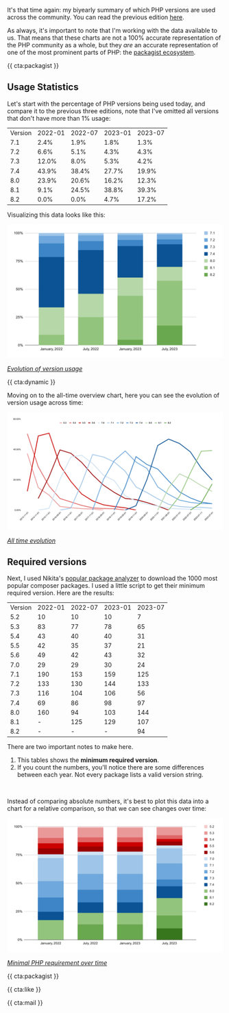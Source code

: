 It's that time again: my biyearly summary of which PHP versions are used across the community. You can read the previous edition [here](/blog/php-version-stats-january-2023).

As always, it's important to note that I'm working with the data available to us. That means that these charts are not a 100% accurate representation of the PHP community as a whole, but they _are_ an accurate representation of one of the most prominent parts of PHP: the [packagist ecosystem](https://packagist.org/php-statistics).

{{ cta:packagist }}

## Usage Statistics

Let's start with the percentage of PHP versions being used today, and compare it to the previous three editions, note that I've omitted all versions that don't have more than 1% usage:


<div class="table-container">
<table>

<tr class="table-head">
    <td>Version</td>
    <td>2022-01</td>
    <td>2022-07</td>
    <td>2023-01</td>
    <td>2023-07</td>
</tr>


<tr>
    <td>7.1</td>
    <td>2.4%</td>
    <td>1.9%</td>
    <td>1.8%</td>
    <td>1.3%</td>
</tr>

<tr>
    <td>7.2</td>
    <td>6.6%</td>
    <td>5.1%</td>
    <td>4.3%</td>
    <td>4.3%</td>
</tr>

<tr>
    <td>7.3</td>
    <td>12.0%</td>
    <td>8.0%</td>
    <td>5.3%</td>
    <td>4.2%</td>
</tr>

<tr>
    <td>7.4</td>
    <td>43.9%</td>
    <td>38.4%</td>
    <td>27.7%</td>
    <td>19.9%</td>
</tr>

<tr>
    <td>8.0</td>
    <td>23.9%</td>
    <td>20.6%</td>
    <td>16.2%</td>
    <td>12.3%</td>
</tr>

<tr>
    <td>8.1</td>
    <td>9.1%</td>
    <td>24.5%</td>
    <td>38.8%</td>
    <td>39.3%</td>
</tr>

<tr>
    <td>8.2</td>
    <td>0.0%</td>
    <td>0.0%</td>
    <td>4.7%</td>
    <td>17.2%</td>
</tr>

</table>
</div>

Visualizing this data looks like this:

<div class="image-noborder image-wide"></div>

[![](/resources/img/blog/version-stats/2023-jul-01.svg)](/resources/img/blog/version-stats/2023-jul-01.svg)

<em class="center small">[Evolution of version usage](/resources/img/blog/version-stats/2023-jul-01.svg)</em>

{{ cta:dynamic }}

Moving on to the all-time overview chart, here you can see the evolution of version usage across time:

<div class="image-noborder image-wide"></div>

[![](/resources/img/blog/version-stats/2023-jul-02.svg)](/resources/img/blog/version-stats/2023-jul-02.svg)

<em class="center small">[All time evolution](/resources/img/blog/version-stats/2023-jul-02.svg)</em>

## Required versions

Next, I used Nikita's [popular package analyzer](*https://github.com/nikic/popular-package-analysis) to download the 1000 most popular composer packages. I used a little script to get their minimum required version. Here are the results:

<div class="table-container">
<table>

<tr class="table-head">
    <td>Version</td>
    <td>2022-01</td>
    <td>2022-07</td>
    <td>2023-01</td>
    <td>2023-07</td>
</tr>

<tr>
    <td>5.2</td>
    <td>10</td>
    <td>10</td>
    <td>10</td>
    <td>7</td>
</tr>

<tr>
    <td>5.3</td>
    <td>83</td>
    <td>77</td>
    <td>78</td>
    <td>65</td>
</tr>

<tr>
    <td>5.4</td>
    <td>43</td>
    <td>40</td>
    <td>40</td>
    <td>31</td>
</tr>

<tr>
    <td>5.5</td>
    <td>42</td>
    <td>35</td>
    <td>37</td>
    <td>21</td>
</tr>

<tr>
    <td>5.6</td>
    <td>49</td>
    <td>42</td>
    <td>43</td>
    <td>32</td>
</tr>

<tr>
    <td>7.0</td>
    <td>29</td>
    <td>29</td>
    <td>30</td>
    <td>24</td>
</tr>

<tr>
    <td>7.1</td>
    <td>190</td>
    <td>153</td>
    <td>159</td>
    <td>125</td>
</tr>

<tr>
    <td>7.2</td>
    <td>133</td>
    <td>130</td>
    <td>144</td>
    <td>133</td>
</tr>

<tr>
    <td>7.3</td>
    <td>116</td>
    <td>104</td>
    <td>106</td>
    <td>56</td>
</tr>

<tr>
    <td>7.4</td>
    <td>69</td>
    <td>86</td>
    <td>98</td>
    <td>97</td>
</tr>

<tr>
    <td>8.0</td>
    <td>160</td>
    <td>94</td>
    <td>103</td>
    <td>144</td>
</tr>

<tr>
    <td>8.1</td>
    <td>-</td>
    <td>125</td>
    <td>129</td>
    <td>107</td>
</tr>

<tr>
    <td>8.2</td>
    <td>-</td>
    <td>-</td>
    <td>-</td>
    <td>94</td>
</tr>

</table>
</div>

There are two important notes to make here.

1. This tables shows the **minimum required version**.
2. If you count the numbers, you'll notice there are some differences between each year. Not every package lists a valid version string.

<br>

Instead of comparing absolute numbers, it's best to plot this data into a chart for a relative comparison, so that we can see changes over time:

<div class="image-noborder image-wide"></div>

[![](/resources/img/blog/version-stats/2023-jul-03.svg)](/resources/img/blog/version-stats/2023-jul-03.svg)

<em class="center small">[Minimal PHP requirement over time](/resources/img/blog/version-stats/2023-jul-03.svg)</em>


{{ cta:packagist }}


{{ cta:like }}

{{ cta:mail }}

